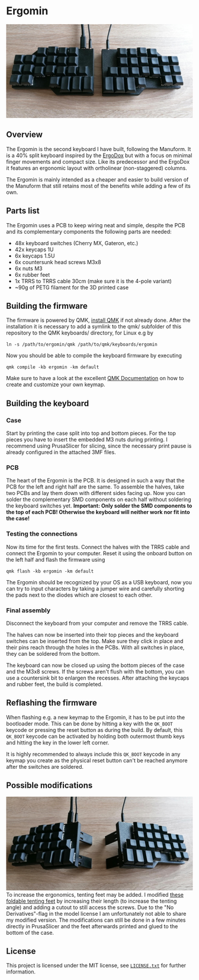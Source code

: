 # Ergomin
![Ergomin image](img/ergomin.jpg)
## Overview
The Ergomin is the second keyboard I have built, following the Manuform. It is a 40% split keyboard inspired by the [ErgoDox](https://www.ergodox.io/) but with a focus on minimal finger movements and compact size.
Like its predecessor and the ErgoDox it features an ergonomic layout with ortholinear (non-staggered) columns. 

The Ergomin is mainly intended as a cheaper and easier to build version of the Manuform that still retains most of the benefits while adding a few of its own.

## Parts list
The Ergomin uses a PCB to keep wiring neat and simple, despite the PCB and its complementary components the following parts are needed:
* 48x keyboard switches (Cherry MX, Gateron, etc.)
* 42x keycaps 1U
* 6x keycaps 1.5U
* 6x countersunk head screws M3x8
* 6x nuts M3
* 6x rubber feet
* 1x TRRS to TRRS cable 30cm (make sure it is the 4-pole variant)
* ~90g of PETG filament for the 3D printed case

## Building the firmware
The firmware is powered by QMK, [install QMK](https://docs.qmk.fm/#/newbs_getting_started) if not already done.
After the installation it is necessary to add a symlink to the qmk/ subfolder of this repository to the QMK keyboards/ directory, for Linux e.g by
```
ln -s /path/to/ergomin/qmk /path/to/qmk/keyboards/ergomin
```

Now you should be able to compile the keyboard firmware by executing
```
qmk compile -kb ergomin -km default
```

Make sure to have a look at the excellent [QMK Documentation](https://docs.qmk.fm/#/newbs_building_firmware) on how to create and customize your own keymap.

## Building the keyboard
### Case
Start by printing the case split into top and bottom pieces. For the top pieces you have to insert the embedded M3 nuts during printing. I recommend using PrusaSlicer for slicing, since the necessary print pause is already configured in the attached 3MF files.

### PCB
The heart of the Ergomin is the PCB. It is designed in such a way that the PCB for the left and right half are the same. 
To assemble the halves, take two PCBs and lay them down with different sides facing up. Now you can solder the complementary SMD components on each half without soldering the keyboard switches yet.
**Important: Only solder the SMD components to the top of each PCB! Otherwise the keyboard will neither work nor fit into the case!** 

### Testing the connections
Now its time for the first tests. Connect the halves with the TRRS cable and connect the Ergomin to your computer. Reset it using the onboard button on the left half and flash the firmware using
```
qmk flash -kb ergomin -km default
```
The Ergomin should be recognized by your OS as a USB keyboard, now you can try to input characters by taking a jumper wire and carefully shorting the pads next to the diodes which are closest to each other.

### Final assembly
Disconnect the keyboard from your computer and remove the TRRS cable.

The halves can now be inserted into their top pieces and the keyboard switches can be inserted from the top. Make sure they click in place and their pins reach through the holes in the PCBs. 
With all switches in place, they can be soldered from the bottom.

The keyboard can now be closed up using the bottom pieces of the case and the M3x8 screws. If the screws aren't flush with the bottom, you can use a countersink bit to enlargen the recesses.
After attaching the keycaps and rubber feet, the build is completed.

## Reflashing the firmware
When flashing e.g. a new keymap to the Ergomin, it has to be put into the bootloader mode. This can be done by hitting a key with the `QK_BOOT` keycode or pressing the reset button as during the build. By default, this `QK_BOOT` keycode can be activated by holding both outermost thumb keys and hitting the key in the lower left corner.

It is highly recommended to always include this `QK_BOOT` keycode in any keymap you create as the physical reset button can't be reached anymore after the switches are soldered.

## Possible modifications
![Modified Ergomin with tenting feet](img/ergomin-tenting-feet.jpg)
To increase the ergonomics, tenting feet may be added. I modified [these foldable tenting feet](https://www.thingiverse.com/thing:4491679) by increasing their length (to increase the tenting angle) and adding a cutout to still access the screws. Due to the "No Derivatives"-flag in the model license I am unfortunately not able to share my modified version. The modifications can still be done in a few minutes directly in PrusaSlicer and the feet afterwards printed and glued to the bottom of the case.

## License
This project is licensed under the MIT license, see [`LICENSE.txt`](../LICENSE.txt) for further information.

